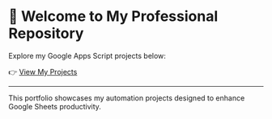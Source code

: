 # 👋 Welcome to My Professional Repository

Explore my Google Apps Script projects below:

👉 [View My Projects](GoogleAppsScript_Projects.md)

---

This portfolio showcases my automation projects designed to enhance Google Sheets productivity.
